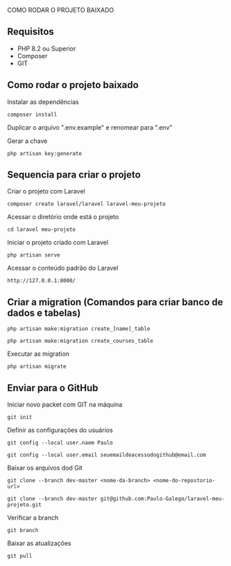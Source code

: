 COMO RODAR O PROJETO BAIXADO

## Requisitos
* PHP 8.2 ou Superior
* Composer
* GIT

## Como rodar o projeto baixado
Instalar as dependências
```
composer install
```


Duplicar o arquivo ".env.example" e renomear para ".env"


Gerar a chave
```
php artisan key:generate
```

## Sequencia para criar o projeto

Criar o projeto com Laravel
```
composer create laravel/laravel laravel-meu-projeto
```

Acessar o diretório onde está o projeto
```
cd laravel meu-projeto
```

Iniciar o projeto criado com Laravel
```
php artisan serve
```

Acessar o conteúdo padrão do Laravel
```
http://127.0.0.1:8000/
```

## Criar a migration (Comandos para criar banco de dados e tabelas)

```
php artisan make:migration create_[name]_table
```

```
php artisan make:migration create_courses_table
```

Executar as migration 
```
php artisan migrate
```

## Enviar para o GitHub
Iniciar novo packet com GIT na máquina
```
git init
```

Definir as configurações do usuários
```
git config --local user.naem Paulo
```

```
git config --local user.email seuemaildeacessodogithub@email.com
```

Baixar os arquivos dod Git

```
git clone --branch dev-master <nome-da-branch> <nome-do-repostorio-url>
```

```
git clone --branch dev-master git@github.com:Paulo-Galego/laravel-meu-projeto.git
```

Verificar a branch
```
git branch
```
Baixar as atualizações
```
git pull
```







